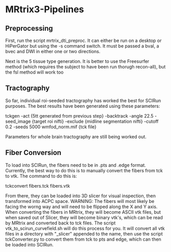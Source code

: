 # MRtrix3-Pipelines

## Preprocessing

First, run the script mrtrix_dti_preproc. It can either be run on a desktop or HiPerGator but using the -s command switch. It must be passed a bval, a bvec and DWI in either one or two directions.

Next is the 5 tissue type generation. It is better to use the Freesurfer method (which requires the subject to have been run thorugh recon-all), but the fsl method will work too


## Tractography

So far, individual roi-seeded tractography has worked the best for SCIRun purposes. The best results have been generated using these parameters:

tckgen -act {5tt generated from previous step} -backtrack -angle 22.5 -seed_image {target roi nifti} -exclude {midline segmentation nifti} -cutoff 0.2 -seeds 5000 wmfod_norm.mif {tck file}

Parameters for whole brain tractography are still being worked out.

## Fiber Conversion

To load into SCIRun, the fibers need to be in .pts and .edge format. Currently, the best way to do this is to manually convert the fibers from tck to vtk. The command to do this is:

tckconvert fibers.tck fibers.vtk

From there, they can be loaded into 3D slicer for visual inspection, then transformed into ACPC space. WARNING: The fibers will most likely be facing the worng way and will need to be flipped along the X and Y axis.
When converting the fibers in MRtrix, they will become ASCII vtk files, but when saved out of Slicer, they will become binary vtk's, which can be read by MRtrix and converted back to tck files. The script vtk_to_scirun_curvefield.sh will do this process for you. It will convert all vtk files in a directory with "_slicer" appended to the name, then use the script tckConverter.py to convert them from tck to pts and edge, which can then be loaded into SCIRun.
